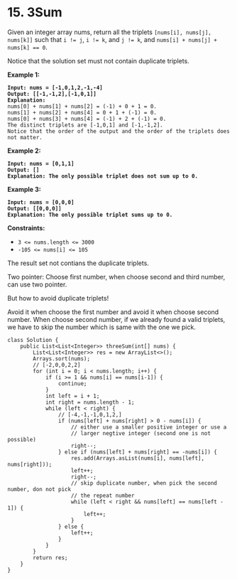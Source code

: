 # 15. 3Sum

Given an integer array nums, return all the triplets `[nums[i], nums[j], nums[k]]` such that `i != j`, `i != k`, and `j != k`, and `nums[i] + nums[j] + nums[k] == 0`.

Notice that the solution set must not contain duplicate triplets.

&#x20;

**Example 1:**

<pre><code><strong>Input: nums = [-1,0,1,2,-1,-4]
</strong><strong>Output: [[-1,-1,2],[-1,0,1]]
</strong><strong>Explanation: 
</strong>nums[0] + nums[1] + nums[2] = (-1) + 0 + 1 = 0.
nums[1] + nums[2] + nums[4] = 0 + 1 + (-1) = 0.
nums[0] + nums[3] + nums[4] = (-1) + 2 + (-1) = 0.
The distinct triplets are [-1,0,1] and [-1,-1,2].
Notice that the order of the output and the order of the triplets does not matter.
</code></pre>

**Example 2:**

<pre><code><strong>Input: nums = [0,1,1]
</strong><strong>Output: []
</strong><strong>Explanation: The only possible triplet does not sum up to 0.
</strong></code></pre>

**Example 3:**

<pre><code><strong>Input: nums = [0,0,0]
</strong><strong>Output: [[0,0,0]]
</strong><strong>Explanation: The only possible triplet sums up to 0.
</strong></code></pre>

&#x20;

**Constraints:**

* `3 <= nums.length <= 3000`
* `-105 <= nums[i] <= 105`

The result set not contians the duplicate triplets.

Two pointer: Choose first number, when choose second and third number, can use two pointer.&#x20;

But how to avoid duplicate triplets!

Avoid it when choose the first number and avoid it when choose second number. When choose second number, if we already found a valid triplets, we have to skip the number which is same with the one we pick.&#x20;

```
class Solution {
    public List<List<Integer>> threeSum(int[] nums) {
        List<List<Integer>> res = new ArrayList<>();
        Arrays.sort(nums);
        // [-2,0,0,2,2]
        for (int i = 0; i < nums.length; i++) {
            if (i >= 1 && nums[i] == nums[i-1]) {
                continue;
            }
            int left = i + 1;
            int right = nums.length - 1;
            while (left < right) {
                // [-4,-1,-1,0,1,2,] 
                if (nums[left] + nums[right] > 0 - nums[i]) {
                    // either use a smaller positive integer or use a 
                    // larger negtive integer (second one is not possible)
                    right--;
                } else if (nums[left] + nums[right] == -nums[i]) {
                    res.add(Arrays.asList(nums[i], nums[left], nums[right]));
                    left++;
                    right--;
                    // skip duplicate number, when pick the second number, don not pick
                    // the repeat number
                    while (left < right && nums[left] == nums[left - 1]) {
                        left++;
                    }
                } else {
                    left++;
                }
            }
        }
        return res;
    }
}
```
